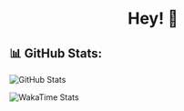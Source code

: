 <div align="center">
  <h1>Hey! 👋</h1>
</div>

## 📊 GitHub Stats:

![GitHub Stats](https://github-readme-stats.vercel.app/api?username=rahmonov9779&show_icons=true&theme=radical)

![WakaTime Stats](https://github-readme-stats.vercel.app/api/wakatime?username=irahmonov)

